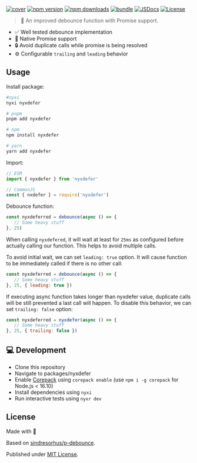 [![cover][cover-src]][cover-href]
[![npm version][npm-version-src]][npm-version-href]
[![npm downloads][npm-downloads-src]][npm-downloads-href]
[![bundle][bundle-src]][bundle-href]
[![JSDocs][jsdocs-src]][jsdocs-href]
[![License][license-src]][license-href]


> 🚀 An improved debounce function with Promise support.

- ✅ Well tested debounce implementation
- 🔄 Native Promise support
- 🔒 Avoid duplicate calls while promise is being resolved
- ⚙️ Configurable `trailing` and `leading` behavior

## Usage

Install package:

```sh
#nyxi
nyxi nyxdefer

# pnpm
pnpm add nyxdefer

# npm
npm install nyxdefer

# yarn
yarn add nyxdefer
```

Import:

```js
// ESM
import { nyxdefer } from 'nyxdefer'

// CommonJS
const { nxdefer } = require('nyxdefer')
```

Debounce function:

```js
const nyxdeferred = debounce(async () => {
   // Some heavy stuff
}, 25)
```

When calling `nyxdefered`, it will wait at least for `25ms` as configured before actually calling our function. This helps to avoid multiple calls.

To avoid initial wait, we can set `leading: true` option. It will cause function to be immediately called if there is no other call:

```js
const nyxdeferred = debounce(async () => {
   // Some heavy stuff
}, 25, { leading: true })
```

If executing async function takes longer than nyxdefer value, duplicate calls will be still prevented a last call will happen. To disable this behavior, we can set `trailing: false` option:

```js
const nyxdeferred = nyxdefer(async () => {
   // Some heavy stuff
}, 25, { trailing: false })
```

## 💻 Development

- Clone this repository
- Navigate to packages/nyxdefer
- Enable [Corepack](https://github.com/nodejs/corepack) using `corepack enable` (use `npm i -g corepack` for Node.js < 16.10)
- Install dependencies using `nyxi`
- Run interactive tests using `nyxr dev`

## License

Made with 💞

Based on [sindresorhus/p-debounce](https://github.com/sindresorhus/p-debounce).

Published under [MIT License](./LICENSE).

<!-- Badges -->

[npm-version-src]: https://img.shields.io/npm/v/nyxdefer?style=flat&colorA=18181B&colorB=14F195
[npm-version-href]: https://npmjs.com/package/nyxdefer
[npm-downloads-src]: https://img.shields.io/npm/dm/nyxdefer?style=flat&colorA=18181B&colorB=14F195
[npm-downloads-href]: https://npmjs.com/package/nyxdefer
[bundle-src]: https://img.shields.io/bundlephobia/minzip/nyxdefer?style=flat&colorA=18181B&colorB=14F195
[bundle-href]: https://bundlephobia.com/result?p=nyxdefer
[license-src]: https://img.shields.io/github/license/nyxblabs/CodeBoost.svg?style=flat&colorA=18181B&colorB=14F195
[license-href]: https://github.com/nyxblabs/CodeBoost/blob/main/LICENSE
[jsdocs-src]: https://img.shields.io/badge/jsDocs.io-reference-18181B?style=flat&colorA=18181B&colorB=14F195
[jsdocs-href]: https://www.jsdocs.io/package/nyxdefer

<!-- Covers -->
[cover-src]: https://raw.githubusercontent.com/nyxblabs/utilities/main/.github/assets/cover-github-nyxdefer.png
[cover-href]: https://💻nyxb.ws
